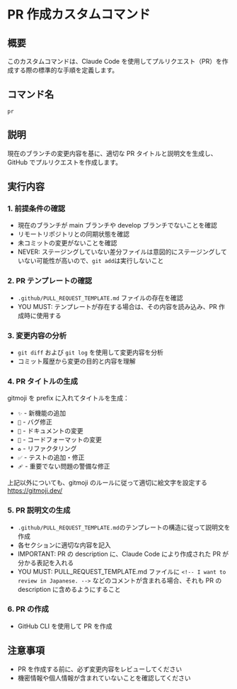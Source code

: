 # PR 作成カスタムコマンド

## 概要

このカスタムコマンドは、Claude Code を使用してプルリクエスト（PR）を作成する際の標準的な手順を定義します。

## コマンド名

`pr`

## 説明

現在のブランチの変更内容を基に、適切な PR タイトルと説明文を生成し、GitHub でプルリクエストを作成します。

## 実行内容

### 1. 前提条件の確認

- 現在のブランチが main ブランチや develop ブランチでないことを確認
- リモートリポジトリとの同期状態を確認
- 未コミットの変更がないことを確認
- NEVER: ステージングしていない差分ファイルは意図的にステージングしていない可能性が高いので、`git add`は実行しないこと

### 2. PR テンプレートの確認

- `.github/PULL_REQUEST_TEMPLATE.md` ファイルの存在を確認
- YOU MUST: テンプレートが存在する場合は、その内容を読み込み、PR 作成時に使用する

### 3. 変更内容の分析

- `git diff` および `git log` を使用して変更内容を分析
- コミット履歴から変更の目的と内容を理解

### 4. PR タイトルの生成

gitmoji を prefix に入れてタイトルを生成：

- `✨` - 新機能の追加
- `🐛` - バグ修正
- `📝` - ドキュメントの変更
- `💄` - コードフォーマットの変更
- `♻️` - リファクタリング
- `✅` - テストの追加・修正
- `🩹` - 重要でない問題の警備な修正

上記以外についても、gitmoji のルールに従って適切に絵文字を設定する
<https://gitmoji.dev/>

### 5. PR 説明文の生成

- `.github/PULL_REQUEST_TEMPLATE.md`のテンプレートの構造に従って説明文を作成
- 各セクションに適切な内容を記入
- IMPORTANT: PR の description に、Claude Code により作成された PR が分かる表記を入れる
- YOU MUST: PULL_REQUEST_TEMPLATE.md ファイルに `<!-- I want to review in Japanese. -->` などのコメントが含まれる場合、それも PR の description に含めるようにすること

### 6. PR の作成

- GitHub CLI を使用して PR を作成

## 注意事項

- PR を作成する前に、必ず変更内容をレビューしてください
- 機密情報や個人情報が含まれていないことを確認してください

